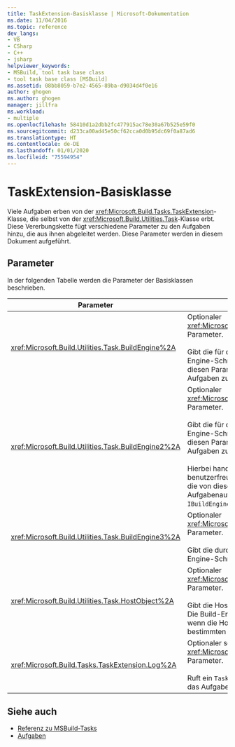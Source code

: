 ```yaml
---
title: TaskExtension-Basisklasse | Microsoft-Dokumentation
ms.date: 11/04/2016
ms.topic: reference
dev_langs:
- VB
- CSharp
- C++
- jsharp
helpviewer_keywords:
- MSBuild, tool task base class
- tool task base class [MSBuild]
ms.assetid: 08bb8059-b7e2-4565-89ba-d9034d4f0e16
author: ghogen
ms.author: ghogen
manager: jillfra
ms.workload:
- multiple
ms.openlocfilehash: 58410d1a2dbb2fc477915ac78e30a67b525e59f0
ms.sourcegitcommit: d233ca00ad45e50cf62cca0d0b95dc69f0a87ad6
ms.translationtype: HT
ms.contentlocale: de-DE
ms.lasthandoff: 01/01/2020
ms.locfileid: "75594954"
---
```

# <a name="taskextension-base-class"></a>TaskExtension-Basisklasse
Viele Aufgaben erben von der <xref:Microsoft.Build.Tasks.TaskExtension>-Klasse, die selbst von der <xref:Microsoft.Build.Utilities.Task>-Klasse erbt. Diese Vererbungskette fügt verschiedene Parameter zu den Aufgaben hinzu, die aus ihnen abgeleitet werden. Diese Parameter werden in diesem Dokument aufgeführt.

## <a name="parameters"></a>Parameter
 In der folgenden Tabelle werden die Parameter der Basisklassen beschrieben.

|Parameter|Beschreibung|
|---------------|-----------------|
|<xref:Microsoft.Build.Utilities.Task.BuildEngine%2A>|Optionaler <xref:Microsoft.Build.Framework.IBuildEngine>-Parameter.<br /><br /> Gibt die für die Aufgaben verfügbare Build-Engine-Schnittstelle an. Die Build-Engine legt diesen Parameter automatisch fest, damit Aufgaben zurückgerufen werden können.|
|<xref:Microsoft.Build.Utilities.Task.BuildEngine2%2A>|Optionaler <xref:Microsoft.Build.Framework.IBuildEngine2>-Parameter.<br /><br /> Gibt die für die Aufgaben verfügbare Build-Engine-Schnittstelle an. Die Build-Engine legt diesen Parameter automatisch fest, damit Aufgaben zurückgerufen werden können.<br /><br /> Hierbei handelt es sich um eine benutzerfreundliche Eigenschaft. Daher müssen die von dieser Klasse erbenden Aufgabenautoren den Wert nicht von `IBuildEngine` zu `IBuildEngine2` umwandeln.|
|<xref:Microsoft.Build.Utilities.Task.BuildEngine3%2A>|Optionaler <xref:Microsoft.Build.Framework.IBuildEngine3>-Parameter.<br /><br /> Gibt die durch den Host bereitgestellte Build-Engine-Schnittstelle an.|
|<xref:Microsoft.Build.Utilities.Task.HostObject%2A>|Optionaler <xref:Microsoft.Build.Framework.ITaskHost>-Parameter.<br /><br /> Gibt die Hostobjektinstanz (kann null sein) an. Die Build-Engine legt diese Eigenschaft fest, wenn die Host-IDE ein Hostobjekt mit dieser bestimmten Aufgabe verknüpft hat.|
|<xref:Microsoft.Build.Tasks.TaskExtension.Log%2A>|Optionaler schreibgeschützter <xref:Microsoft.Build.Utilities.TaskLoggingHelper>-Parameter.<br /><br /> Ruft ein `TaskLoggingHelperExtension`-Objekt ab, das Aufgabenprotokollierungsmethoden enthält|

## <a name="see-also"></a>Siehe auch
- [Referenz zu MSBuild-Tasks](../msbuild/msbuild-task-reference.md)
- [Aufgaben](../msbuild/msbuild-tasks.md)
